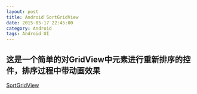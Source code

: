 ```yaml
---
layout: post
title: Android SortGridView
date: 2015-05-17 22:45:00
category: Android
tags: Android UI
---
```

## 这是一个简单的对GridView中元素进行重新排序的控件，排序过程中带动画效果
[SortGridView](https://github.com/JohnnyYin/SortGridView)